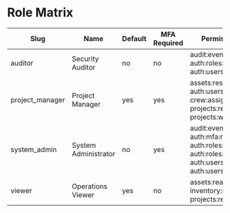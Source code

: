# Role Matrix

| Slug | Name | Default | MFA Required | Permissions |
|---|---|---|---|---|
| auditor | Security Auditor | no | no | audit:events:read, auth:roles:read, auth:users:read |
| project_manager | Project Manager | yes | yes | assets:reserve, auth:users:read, crew:assign, projects:read, projects:write |
| system_admin | System Administrator | no | yes | audit:events:export, auth:mfa:reset, auth:roles:read, auth:roles:write, auth:users:read, auth:users:write |
| viewer | Operations Viewer | yes | no | assets:read, inventory:read, projects:read |
